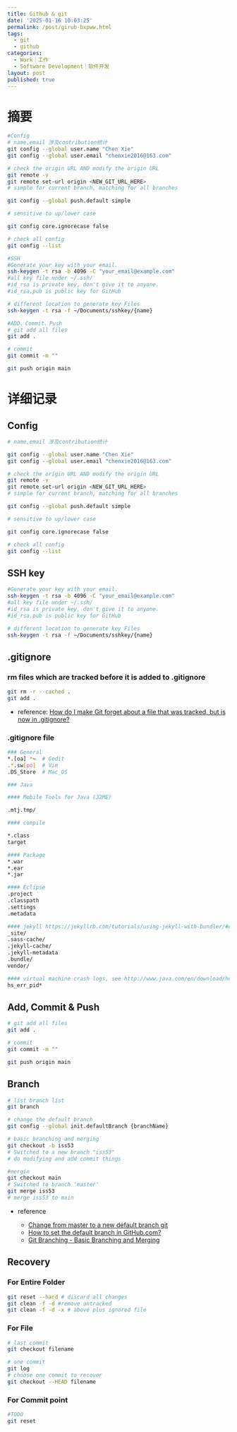 ```yaml
---
title: Github & git
date: '2025-01-16 10:03:25'
permalink: /post/girub-bxpww.html
tags:
  - git
  - github
categories:
  - Work｜工作
  - Software Development｜软件开发
layout: post
published: true
---
```






# 摘要

```bash
#Config
# name,email 涉及contribution统计
git config --global user.name "Chen Xie"
git config --global user.email "chenxie2016@163.com"

# check the origin URL AND modify the origin URL
git remote -v
git remote set-url origin <NEW_GIT_URL_HERE>
# simple for current branch, matching for all branches

git config --global push.default simple

# sensitive to up/lower case

git config core.ignorecase false

# check all config
git config --list

#SSH
#Generate your key with your email.
ssh-keygen -t rsa -b 4096 -C "your_email@example.com"
#all key file under ~/.ssh/
#id_rsa is private key, don't give it to anyone.  
#id_rsa.pub is public key for GitHub

# different location to generate key Files
ssh-keygen -t rsa -f ~/Documents/sshkey/{name}

#ADD、Commit、Push
# git add all files 
git add .

# commit
git commit -m ""

git push origin main
```

# 详细记录

## Config

```bash
# name,email 涉及contribution统计

git config --global user.name "Chen Xie"
git config --global user.email "chenxie2016@163.com"

# check the origin URL AND modify the origin URL
git remote -v
git remote set-url origin <NEW_GIT_URL_HERE>
# simple for current branch, matching for all branches

git config --global push.default simple

# sensitive to up/lower case

git config core.ignorecase false

# check all config
git config --list
```

## SSH key

```bash
#Generate your key with your email.
ssh-keygen -t rsa -b 4096 -C "your_email@example.com"
#all key file under ~/.ssh/
#id_rsa is private key, don't give it to anyone.  
#id_rsa.pub is public key for GitHub

# different location to generate key Files
ssh-keygen -t rsa -f ~/Documents/sshkey/{name}
```

## .gitignore

### rm files which are tracked before it is added to .gitignore

```bash
git rm -r --cached .
git add .
```

- reference: [How do I make Git forget about a file that was tracked, but is now in .gitignore?](https://stackoverflow.com/questions/1274057/how-do-i-make-git-forget-about-a-file-that-was-tracked-but-is-now-in-gitignore)

### .gitignore file

```bash
### General
*.[oa] *~  # Gedit
.*.sw[po]  # Vim
.DS_Store  # Mac_OS

### Java

#### Mobile Tools for Java (J2ME)

.mtj.tmp/

#### compile

*.class
target

#### Package
*.war
*.ear
*.jar

#### Eclipse
.project
.classpath
.settings
.metadata

#### jekyll https://jekyllrb.com/tutorials/using-jekyll-with-bundler/#commit-to-source-control
_site/
.sass-cache/
.jekyll-cache/
.jekyll-metadata
.bundle/
vendor/

#### virtual machine crash logs, see http://www.java.com/en/download/help/error_hotspot.xml
hs_err_pid*
```

## Add, Commit & Push

```bash
# git add all files 
git add .

# commit
git commit -m ""

git push origin main
```

## Branch

```bash
# list branch list
git branch

# change the default branch
git config --global init.defaultBranch {branchName}

# basic branching and merging
git checkout -b iss53
# Switched to a new branch "iss53"
# do modifying and add commit things

#mergin
git checkout main
# Switched to branch 'master'
git merge iss53
# merge iss53 to main
```

- reference

  - [Change from master to a new default branch git](https://stackoverflow.com/questions/51274430/change-from-master-to-a-new-default-branch-git)
  - [How to set the default branch in GitHub.com?](https://stackoverflow.com/questions/11334045/how-to-set-the-default-branch-in-github-com)
  - [Git Branching - Basic Branching and Merging](https://git-scm.com/book/en/v2/Git-Branching-Basic-Branching-and-Merging)

## Recovery

### For Entire Folder

```bash
git reset --hard # discard all changes
git clean -f -d #remove untracked
git clean -f -d -x # above plus ignored file
```

### For File

```bash
# last commit
git checkout filename

# one commit
git log
# choose one commit to recover
git checkout --HEAD filename
```

### For Commit point

```bash
#TODO
git reset
```

‍
